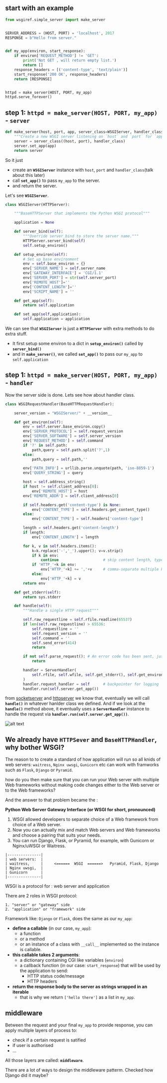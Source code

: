 ## start with an example

```python
from wsgiref.simple_server import make_server


SERVER_ADDRESS = (HOST, PORT) = 'localhost', 2017
RESPONSE = b"Hello from server."


def my_app(environ, start_response):
	if environ['REQUEST_METHOD'] != 'GET':
		print('Not GET , will return empty list.')
		return []
	response_headers = [('content-type', 'text/plain')]
	start_response('200 OK', response_headers)
	return [RESPONSE]


httpd = make_server(HOST, PORT, my_app)
httpd.serve_forever()
```

## step 1:  `httpd = make_server(HOST, PORT, my_app)` - `server`

```python
def make_server(host, port, app, server_class=WSGIServer, handler_class=WSGIRequestHandler):
    """Create a new WSGI server listening on `host` and `port` for `app`"""
    server = server_class((host, port), handler_class)
    server.set_app(app)
    return server
```

So it just 
* create an **`WSGIServer`** instance with `host`, `port` and `handler_class`(talk about this later)
* call **`set_app()`** to pass `my_app` to the server.
* and return the server.

Let's see **`WSGIServer`**.

```python
class WSGIServer(HTTPServer):

    """BaseHTTPServer that implements the Python WSGI protocol"""

    application = None

    def server_bind(self):
        """Override server_bind to store the server name."""
        HTTPServer.server_bind(self)
        self.setup_environ()

    def setup_environ(self):
        # Set up base environment
        env = self.base_environ = {}
        env['SERVER_NAME'] = self.server_name
        env['GATEWAY_INTERFACE'] = 'CGI/1.1'
        env['SERVER_PORT'] = str(self.server_port)
        env['REMOTE_HOST']=''
        env['CONTENT_LENGTH']=''
        env['SCRIPT_NAME'] = ''

    def get_app(self):
        return self.application

    def set_app(self,application):
        self.application = application
```

We can see that **`WSGIServer`** is just a **`HTTPServer`** with extra methods to do extra stuff.

* It first setup some environ to a dict in **`setup_environ()`** called by **`server_bind()`**
* and in **`make_server()`**, we called **`set_app()`** to pass our `my_app` to `self.application`

## step 1:  `httpd = make_server(HOST, PORT, my_app)` - `handler`

Now the server side is done. Lets see how about handler class.

```python
class WSGIRequestHandler(BaseHTTPRequestHandler):

    server_version = "WSGIServer/" + __version__

    def get_environ(self):
        env = self.server.base_environ.copy()
        env['SERVER_PROTOCOL'] = self.request_version
        env['SERVER_SOFTWARE'] = self.server_version
        env['REQUEST_METHOD'] = self.command
        if '?' in self.path:
            path,query = self.path.split('?',1)
        else:
            path,query = self.path,''

        env['PATH_INFO'] = urllib.parse.unquote(path, 'iso-8859-1')
        env['QUERY_STRING'] = query

        host = self.address_string()
        if host != self.client_address[0]:
            env['REMOTE_HOST'] = host
        env['REMOTE_ADDR'] = self.client_address[0]

        if self.headers.get('content-type') is None:
            env['CONTENT_TYPE'] = self.headers.get_content_type()
        else:
            env['CONTENT_TYPE'] = self.headers['content-type']

        length = self.headers.get('content-length')
        if length:
            env['CONTENT_LENGTH'] = length

        for k, v in self.headers.items():
            k=k.replace('-','_').upper(); v=v.strip()
            if k in env:
                continue                    # skip content length, type,etc.
            if 'HTTP_'+k in env:
                env['HTTP_'+k] += ','+v     # comma-separate multiple headers
            else:
                env['HTTP_'+k] = v
        return env

    def get_stderr(self):
        return sys.stderr

    def handle(self):
        """Handle a single HTTP request"""

        self.raw_requestline = self.rfile.readline(65537)
        if len(self.raw_requestline) > 65536:
            self.requestline = ''
            self.request_version = ''
            self.command = ''
            self.send_error(414)
            return

        if not self.parse_request(): # An error code has been sent, just exit
            return

        handler = ServerHandler(
            self.rfile, self.wfile, self.get_stderr(), self.get_environ()
        )
        handler.request_handler = self      # backpointer for logging
        handler.run(self.server.get_app())
```

from [socketserver](https://github.com/alexthemonkey/read_source_code_python_01_socketserver/blob/master/01_non_threading_TCPServer.md) and [httpserver](https://github.com/alexthemonkey/read_source_code_python_02_http_server/blob/master/01_http_server.md) we know that, eventually we will call **`handle()`** in whatever hanlder class we defined. And if we look at the **`handle()`** method above, it eventually uses a **`ServerHandler`** instance to handle the request via **`handler.run(self.server.get_app())`**.


![alt text](WSGIServer_function_calls.png)


## We already have `HTTPSever` and `BaseHTTPHandler`, why bother WSGI?

The reason to to create a standard of how application will run so all knids of web servers: `waitress`, `Nginx uwsgi`, `Gunicorn` etc can work with framworks such as `Flask`, `Django` or `Pyramid`.

how do you then make sure that you can run your Web server with multiple Web frameworks without making code changes either to the Web server or to the Web frameworks?

And the answer to that problem became the :

**Python Web Server Gateway Interface (or WSGI for short, pronounced)**


1. WSGI allowed developers to separate choice of a Web framework from choice of a Web server.
2. Now you can actually mix and match Web servers and Web frameworks and choose a pairing that suits your needs.
3. You can run Django, Flask, or Pyramid, for example, with Gunicorn or Nginx/uWSGI or Waitress.

```
|---------------|
| web servers:  |
| waitress,     |     <======  WSGI  ======>   Pyramid, Flask, Django
| Nginx uwsgi,  |
| Gunicorn      |
|---------------|
```

WSGI is a protocol for :    web server   and    application

There are 2 roles in WSGI protocol:

	1. "server" or "gateway" side
	2. "application" or "framework" side
	

Framework like: `Django` or `Flask`, does the same as our `my_app`:

* **define a callable** (in our case, `my_app`):
	* a function
	* or a method
	* or an instance of a class with `__call__` implemented so the instance is callable.
* **this callable takes 2 arguments**:
	* a dictionary containing CGI like variables (`environ`)
	* a callback function (in our case: `start_response`) that will be used by the application to send:
		* HTTP status code/message
		* HTTP headers
* **return the response body to the server as strings wrapped in an iterable**
	* that is why we return `['hello there']` as a list in `my_app`.


## middleware

Between the request and your final `my_app` to provide response, you can apply multiple layers of process to:
* check if a certain request is satified
* if user is authorised
* ...

All those layers are called: **`middleware`**.

There are a lot of ways to design the middleware patterm. Checked how Django did it maybe? 



